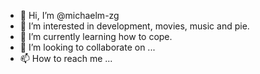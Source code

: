 - 👋 Hi, I’m @michaelm-zg
- 👀 I’m interested in development, movies, music and pie.
- 🌱 I’m currently learning how to cope.
- 💞️ I’m looking to collaborate on ...
- 📫 How to reach me ...

<!---
michaelm-zg/michaelm-zg is a ✨ special ✨ repository because its `README.md` (this file) appears on your GitHub profile.
You can click the Preview link to take a look at your changes.
--->
